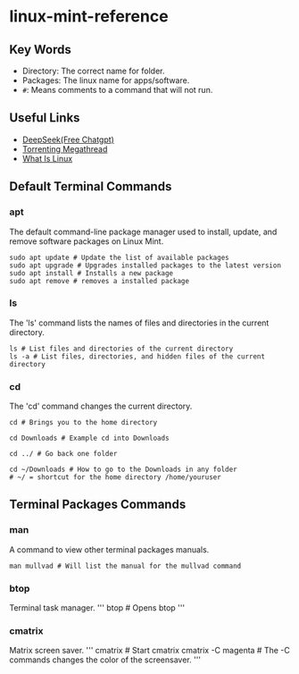 # linux-mint-reference

## Key Words
- Directory: The correct name for folder.
- Packages: The linux name for apps/software.
- ``` # ```: Means comments to a command that will not run.

## Useful Links
- [DeepSeek(Free Chatgpt)](https://chat.deepseek.com/sign_in)
- [Torrenting Megathread](https://rentry.co/megathread)
- [What Is Linux](https://https://www.linux.com/what-is-linux/)
 
## Default Terminal Commands

### apt
The default command-line package manager used to install, update, and remove software packages on Linux Mint.
```
sudo apt update # Update the list of available packages
sudo apt upgrade # Upgrades installed packages to the latest version
sudo apt install # Installs a new package
sudo apt remove # removes a installed package
```

### ls 
The 'ls' command lists the names of files and directories in the current directory. 
```
ls # List files and directories of the current directory
ls -a # List files, directories, and hidden files of the current directory
```

### cd 
The 'cd' command changes the current directory.
``` 
cd # Brings you to the home directory

cd Downloads # Example cd into Downloads

cd ../ # Go back one folder

cd ~/Downloads # How to go to the Downloads in any folder
# ~/ = shortcut for the home directory /home/youruser
```

## Terminal Packages Commands

### man
A command to view other terminal packages manuals.
```
man mullvad # Will list the manual for the mullvad command 
```

### btop
Terminal task manager.
'''
btop # Opens btop
'''

### cmatrix
Matrix screen saver.
'''
cmatrix # Start cmatrix
cmatrix -C magenta # The -C commands changes the color of the screensaver.
''' 


